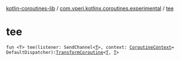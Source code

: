 [kotlin-coroutines-lib](../index.md) / [com.vperi.kotlinx.coroutines.experimental](index.md) / [tee](./tee.md)

# tee

`fun <T> tee(listener: SendChannel<`[`T`](tee.md#T)`>, context: `[`CoroutineContext`](https://kotlinlang.org/api/latest/jvm/stdlib/kotlin.coroutines.experimental/-coroutine-context/index.html)` = DefaultDispatcher): `[`TransformCoroutine`](-transform-coroutine/index.md)`<`[`T`](tee.md#T)`, `[`T`](tee.md#T)`>`